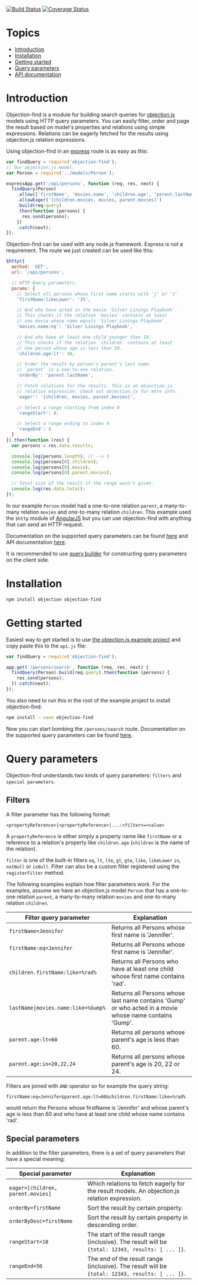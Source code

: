 [![Build Status](https://travis-ci.org/Vincit/objection-find.svg?branch=master)](https://travis-ci.org/Vincit/objection-find) [![Coverage Status](https://coveralls.io/repos/Vincit/objection-find/badge.svg?branch=master&service=github)](https://coveralls.io/github/Vincit/objection-find?branch=master)

# Topics

- [Introduction](#introduction)
- [Installation](#installation)
- [Getting started](#getting-started)
- [Query parameters](#query-parameters)
- [API documentation](API.md)

# Introduction

Objection-find is a module for building search queries for [objection.js](https://github.com/Vincit/objection.js/)
models using HTTP query parameters. You can easily filter, order and page the result based on model's properties and
relations using simple expressions. Relations can be eagerly fetched for the results using objection.js relation
expressions.

Using objection-find in an [express](http://expressjs.com/) route is as easy as this:

```js
var findQuery = require('objection-find');
// Our objection.js model.
var Person = require('../models/Person');

expressApp.get('/api/persons', function (req, res, next) {
  findQuery(Person)
    .allow(['firstName', 'movies.name', 'children.age', 'parent.lastName'])
    .allowEager('[children.movies, movies, parent.movies]')
    .build(req.query)
    .then(function (persons) {
      res.send(persons);
    })
    .catch(next);
});
```

Objection-find can be used with any node.js framework. Express is not a requirement. The route we just created can
be used like this:

```js
$http({
  method: 'GET',
  url: '/api/persons',

  // HTTP Query parameters.
  params: {
    // Select all persons whose first name starts with 'j' or 'J'
    'firstName:likeLower': 'J%',

    // And who have acted in the movie 'Silver Linings Playbook'.
    // This checks if the relation `movies` contains at least
    // one movie whose name equals 'Silver Linings Playbook'.
    'movies.name:eq': 'Silver Linings Playbook',

    // And who have at least one child younger than 10.
    // This checks if the relation `children` contains at least
    // one person whose age is less than 10.
    'children.age:lt': 10,

    // Order the result by person's parent's last name.
    // `parent` is a one-to-one relation.
    'orderBy': 'parent.lastName',

    // Fetch relations for the results. This is an objection.js
    // relation expression. Check out objection.js for more info.
    'eager': '[children, movies, parent.movies]',

    // Select a range starting from index 0
    'rangeStart': 0,

    // Select a range ending to index 4
    'rangeEnd': 4
  }
}).then(function (res) {
  var persons = res.data.results;

  console.log(persons.length); // --> 5
  console.log(persons[0].children);
  console.log(persons[0].movie);
  console.log(persons[0].parent.movies);

  // Total size of the result if the range wasn't given.
  console.log(res.data.total);
});
```

In our example `Person` model had a one-to-one relation `parent`, a many-to-many relation `movies` and one-to-many
relation `children`. This example used the `$http` module of [AngularJS](https://angularjs.org/) but you can use
objection-find with anything that can send an HTTP request.

Documentation on the supported query parameters can be found [here](#query-parameters) and API documentation
[here](API.md).

It is recommended to use [query builder](https://www.npmjs.com/package/objection-find-query-builder) for constructing query parameters on the client side.

# Installation

```sh
npm install objection objection-find
```

# Getting started

Easiest way to get started is to use [the objection.js example project](https://github.com/Vincit/objection.js/tree/master/examples/express)
and copy paste this to the `api.js` file:

```js
var findQuery = require('objection-find');

app.get('/persons/search', function (req, res, next) {
  findQuery(Person).build(req.query).then(function (persons) {
    res.send(persons);
  }).catch(next);
});
```

You also need to run this in the root of the example project to install objection-find:

```sh
npm install --save objection-find
```

Now you can start bombing the `/persons/search` route. Documentation on the supported query parameters can be found
[here](#query-parameters).

# Query parameters

Objection-find understands two kinds of query parameters: `filters` and `special parameters`.

## Filters

A filter parameter has the following format:

```
<propertyReference>|<propertyReference>|...:<filter>=<value>
```

A `propertyReference` is either simply a property name like `firstName` or a reference to a relation's property like
`children.age` (`children` is the name of the relation).

`filter` is one of the built-in filters `eq`, `lt`, `lte`, `gt`, `gte`, `like`, `likeLower` `in`, `notNull` or `isNull`.
Filter can also be a custom filter registered using the `registerFilter` method.

The following examples explain how filter parameters work. For the examples, assume we have an objection.js model
`Person` that has a one-to-one relation `parent`, a many-to-many relation `movies` and one-to-many relation `children`.

| Filter query parameter             | Explanation                                                                                             |
|------------------------------------|---------------------------------------------------------------------------------------------------------|
| `firstName=Jennifer`               | Returns all Persons whose first name is 'Jennifer'.                                                     |
| `firstName:eq=Jennifer`            | Returns all Persons whose first name is 'Jennifer'.                                                     |
| `children.firstName:like=%rad%`    | Returns all Persons who have at least one child whose first name contains 'rad'.                        |
| `lastName\|movies.name:like=%Gump%` | Returns all Persons whose last name contains 'Gump' or who acted in a movie whose name contains 'Gump'. |
| `parent.age:lt=60`                 | Returns all persons whose parent's age is less than 60.                                                 |
| `parent.age:in=20,22,24`           | Returns all persons whose parent's age is 20, 22 or 24.                                                 |

Filters are joined with `AND` operator so for example the query string:

```
firstName:eq=Jennifer&parent.age:lt=60&children.firstName:like=%rad%
```

would return the Persons whose firstName is 'Jennifer' and whose parent's age is less than 60 and who have
at least one child whose name contains 'rad'.


## Special parameters

In addition to the filter parameters, there is a set of query parameters that have a special meaning:

| Special parameter                 | Explanation                                                                                              |
|-----------------------------------|----------------------------------------------------------------------------------------------------------|
| `eager=[children, parent.movies]` | Which relations to fetch eagerly for the result models. An objection.js relation expression.             |
| `orderBy=firstName`               | Sort the result by certain property.                                                                     |
| `orderByDesc=firstName`           | Sort the result by certain property in descending order.                                                 |
| `rangeStart=10`                   | The start of the result range (inclusive). The result will be `{total: 12343, results: [ ... ]}`.        |
| `rangeEnd=50`                     | The end of the result range (inclusive). The result will be `{total: 12343, results: [ ... ]}`.          |
